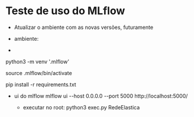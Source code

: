 # Teste de uso do MLflow

 - Atualizar o ambiente com as novas versões, futuramente 

 - ambiente:
 - 
python3 -m venv '.mlflow'

source .mlflow/bin/activate

pip install -r requirements.txt

 - ui do mlflow 
mlflow ui --host 0.0.0.0 --port 5000
http://localhost:5000/


    - executar no root:
 python3 exec.py RedeElastica
